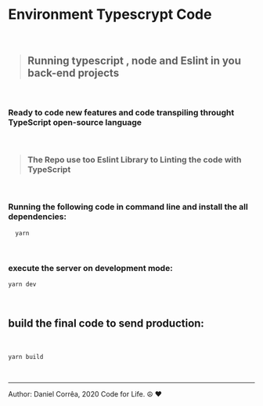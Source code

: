 # Environment Typescrypt Code

<br>

> ## Running typescript , node and Eslint in you back-end projects

<br>

### Ready to code new features and code transpiling throught TypeScript open-source language

<br>

> ### The Repo use too Eslint Library to Linting the code with TypeScript

<br>

### Running the following code in command line and install the all dependencies:

```
  yarn
```

<br>

### execute the server on development mode:

```
yarn dev
```

<br>

## build the final code to send production:

<br>

```
yarn build
```

<br>
<hr>
Author: Daniel Corrêa, 2020
Code for Life. ☮ ❤
